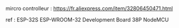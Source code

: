 mircro controlleur : 
https://fr.aliexpress.com/item/32806450471.html

ref :
ESP-32S ESP-WROOM-32 Development Board 38P NodeMCU